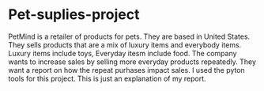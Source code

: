 # Pet-suplies-project
PetMind is a retailer of products for pets. They are based in United States. They sells products that are a mix of luxury items and everybody items. Luxury items include toys, Everyday itesm include food. The company wants to increase sales by selling more everyday products repeatedly. They want a report on how the repeat purhases impact sales.
I used the pyton tools for this project. This is just an explanation of my report.
